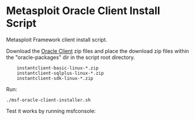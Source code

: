 # Metasploit Oracle Client Install Script

Metasploit Framework client install script.

Download the [Oracle Client](http://www.oracle.com/technetwork/database/features/instant-client/index-097480.html) zip files and place the download zip files within the "oracle-packages" dir in the script root directory. 

        instantclient-basic-linux-*.zip
        instantclient-sqlplus-linux-*.zip
        instantclient-sdk-linux-*.zip

Run: 

```
./msf-oracle-client-installer.sh 
```

Test it works by running msfconsole: 

